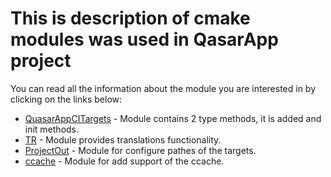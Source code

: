 # This is description of cmake modules was used in QasarApp project  

You can read all the information about the module you are interested in by clicking on the links below: 

- [QuasarAppCITargets](Docs/QuasarAppCITargets.md) - Module contains 2 type methods, it is added  and init methods.
- [TR](Docs/tr.md) - Module provides translations functionality.
- [ProjectOut](Docs/ProjectOut.md) - Module for configure pathes of the targets.
- [ccache](Docs/ccache.md) - Module for add support of the ccache.

